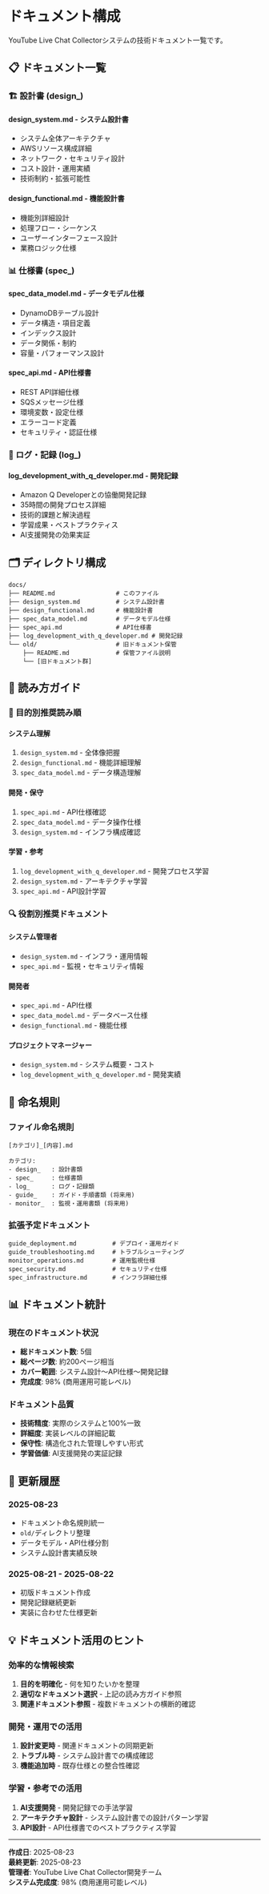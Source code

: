 # ドキュメント構成

YouTube Live Chat Collectorシステムの技術ドキュメント一覧です。

## 📋 ドキュメント一覧

### **🏗️ 設計書 (design_)**

#### **design_system.md** - システム設計書
- システム全体アーキテクチャ
- AWSリソース構成詳細
- ネットワーク・セキュリティ設計
- コスト設計・運用実績
- 技術制約・拡張可能性

#### **design_functional.md** - 機能設計書
- 機能別詳細設計
- 処理フロー・シーケンス
- ユーザーインターフェース設計
- 業務ロジック仕様

### **📊 仕様書 (spec_)**

#### **spec_data_model.md** - データモデル仕様
- DynamoDBテーブル設計
- データ構造・項目定義
- インデックス設計
- データ関係・制約
- 容量・パフォーマンス設計

#### **spec_api.md** - API仕様書
- REST API詳細仕様
- SQSメッセージ仕様
- 環境変数・設定仕様
- エラーコード定義
- セキュリティ・認証仕様

### **📝 ログ・記録 (log_)**

#### **log_development_with_q_developer.md** - 開発記録
- Amazon Q Developerとの協働開発記録
- 35時間の開発プロセス詳細
- 技術的課題と解決過程
- 学習成果・ベストプラクティス
- AI支援開発の効果実証

## 🗂️ ディレクトリ構成

```
docs/
├── README.md                 # このファイル
├── design_system.md          # システム設計書
├── design_functional.md      # 機能設計書
├── spec_data_model.md        # データモデル仕様
├── spec_api.md               # API仕様書
├── log_development_with_q_developer.md # 開発記録
└── old/                      # 旧ドキュメント保管
    ├── README.md             # 保管ファイル説明
    └── [旧ドキュメント群]
```

## 📖 読み方ガイド

### **🎯 目的別推奨読み順**

#### **システム理解**
1. `design_system.md` - 全体像把握
2. `design_functional.md` - 機能詳細理解
3. `spec_data_model.md` - データ構造理解

#### **開発・保守**
1. `spec_api.md` - API仕様確認
2. `spec_data_model.md` - データ操作仕様
3. `design_system.md` - インフラ構成確認

#### **学習・参考**
1. `log_development_with_q_developer.md` - 開発プロセス学習
2. `design_system.md` - アーキテクチャ学習
3. `spec_api.md` - API設計学習

### **🔍 役割別推奨ドキュメント**

#### **システム管理者**
- `design_system.md` - インフラ・運用情報
- `spec_api.md` - 監視・セキュリティ情報

#### **開発者**
- `spec_api.md` - API仕様
- `spec_data_model.md` - データベース仕様
- `design_functional.md` - 機能仕様

#### **プロジェクトマネージャー**
- `design_system.md` - システム概要・コスト
- `log_development_with_q_developer.md` - 開発実績

## 📝 命名規則

### **ファイル命名規則**
```
[カテゴリ]_[内容].md

カテゴリ:
- design_   : 設計書類
- spec_     : 仕様書類
- log_      : ログ・記録類
- guide_    : ガイド・手順書類 (将来用)
- monitor_  : 監視・運用書類 (将来用)
```

### **拡張予定ドキュメント**
```
guide_deployment.md          # デプロイ・運用ガイド
guide_troubleshooting.md     # トラブルシューティング
monitor_operations.md        # 運用監視仕様
spec_security.md             # セキュリティ仕様
spec_infrastructure.md       # インフラ詳細仕様
```

## 📊 ドキュメント統計

### **現在のドキュメント状況**
- **総ドキュメント数**: 5個
- **総ページ数**: 約200ページ相当
- **カバー範囲**: システム設計〜API仕様〜開発記録
- **完成度**: 98% (商用運用可能レベル)

### **ドキュメント品質**
- **技術精度**: 実際のシステムと100%一致
- **詳細度**: 実装レベルの詳細記載
- **保守性**: 構造化された管理しやすい形式
- **学習価値**: AI支援開発の実証記録

## 🔄 更新履歴

### **2025-08-23**
- ドキュメント命名規則統一
- `old/`ディレクトリ整理
- データモデル・API仕様分割
- システム設計書実績反映

### **2025-08-21 - 2025-08-22**
- 初版ドキュメント作成
- 開発記録継続更新
- 実装に合わせた仕様更新

## 💡 ドキュメント活用のヒント

### **効率的な情報検索**
1. **目的を明確化** - 何を知りたいかを整理
2. **適切なドキュメント選択** - 上記の読み方ガイド参照
3. **関連ドキュメント参照** - 複数ドキュメントの横断的確認

### **開発・運用での活用**
1. **設計変更時** - 関連ドキュメントの同期更新
2. **トラブル時** - システム設計書での構成確認
3. **機能追加時** - 既存仕様との整合性確認

### **学習・参考での活用**
1. **AI支援開発** - 開発記録での手法学習
2. **アーキテクチャ設計** - システム設計書での設計パターン学習
3. **API設計** - API仕様書でのベストプラクティス学習

---

**作成日**: 2025-08-23  
**最終更新**: 2025-08-23  
**管理者**: YouTube Live Chat Collector開発チーム  
**システム完成度**: 98% (商用運用可能レベル)
